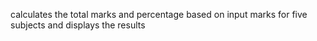 calculates the total marks and percentage based on input marks for five subjects and displays the results
